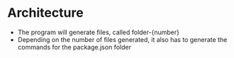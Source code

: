 
# Architecture
- The program will generate files, called folder-{number}
- Depending on the number of files generated, it also has to generate the commands for the package.json folder
